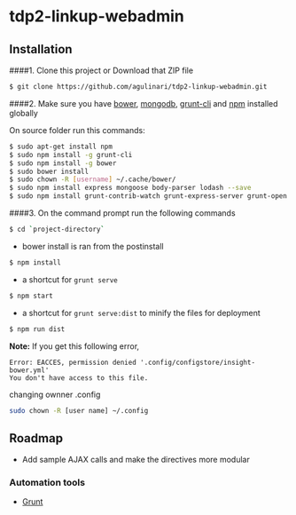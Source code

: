 # tdp2-linkup-webadmin

## Installation
####1. Clone this project or Download that ZIP file

```sh
$ git clone https://github.com/agulinari/tdp2-linkup-webadmin.git
```

####2.  Make sure you have [bower](http://bower.io/), [mongodb](https://www.mongodb.com/), [grunt-cli](https://www.npmjs.com/package/grunt-cli) and  [npm](https://www.npmjs.org/) installed globally
 
On source folder run this commands:

```sh
$ sudo apt-get install npm
$ sudo npm install -g grunt-cli
$ sudo npm install -g bower
$ sudo bower install
$ sudo chown -R [username] ~/.cache/bower/
$ sudo npm install express mongoose body-parser lodash --save
$ sudo npm install grunt-contrib-watch grunt-express-server grunt-open --save-dev
```
####3. On the command prompt run the following commands

```sh
$ cd `project-directory`
```
- bower install is ran from the postinstall
```sh
$ npm install 
```
- a shortcut for `grunt serve`
```sh
$ npm start
```
- a shortcut for `grunt serve:dist` to minify the files for deployment
```sh
$ npm run dist 
```


**Note:**
If you get this following error, 
```text
Error: EACCES, permission denied '.config/configstore/insight-bower.yml'
You don't have access to this file.
```
changing ownner .config

```sh
sudo chown -R [user name] ~/.config
```


## Roadmap

- Add sample AJAX calls and make the directives more modular

### Automation tools

- [Grunt](http://gruntjs.com/)
